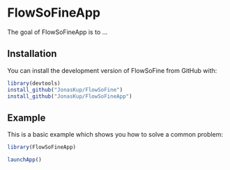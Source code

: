 
<!-- README.md is generated from README.Rmd. Please edit that file -->

# FlowSoFineApp

<!-- badges: start -->
<!-- badges: end -->

The goal of FlowSoFineApp is to …

## Installation

You can install the development version of FlowSoFine from GitHub with:

``` r
library(devtools)
install_github("JonasKup/FlowSoFine")
install_github("JonasKup/FlowSoFineApp")
```

## Example

This is a basic example which shows you how to solve a common problem:

``` r
library(FlowSoFineApp)

launchApp()
```
